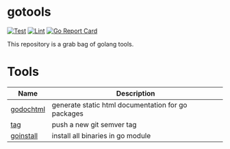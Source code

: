 # gotools

[![Test](https://github.com/tvastar/gotools/workflows/Test/badge.svg)](https://github.com/tvastar/gotools/actions?query=workflow%3ATest)
[![Lint](https://github.com/tvastar/gotools/workflows/Lint/badge.svg)](https://github.com/tvastar/gotools/actions?query=workflow%3ALint)
[![Go Report Card](https://goreportcard.com/badge/github.com/tvastar/gotools)](https://goreportcard.com/report/github.com/tvastar/gotools)


This repository is a grab bag of golang tools.

# Tools

| Name      | Description
| --------- | ---------------
| [godochtml](https://pkg.go.dev/github.com/tvastar/gotools/cmd/godochtml?tab=doc) | generate static html documentation for go packages
| [tag](https://pkg.go.dev/github.com/tvastar/gotools/cmd/tag?tab=doc) | push a new git semver tag
| [goinstall](https://pkg.go.dev/github.com/tvastar/gotools/cmd/goinstall?tab=doc) | install all binaries in go module




